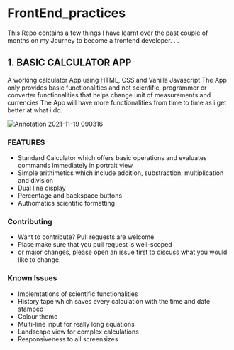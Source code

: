 # FrontEnd_practices
This Repo contains a few things I have learnt over the past couple of months on my Journey to become a frontend developer. . . 

## 1. BASIC CALCULATOR APP
A working calculator App using HTML, CSS and Vanilla Javascript 
    The App only provides basic functionalities and not scientific, programmer or converter functionalities that helps change unit of measurements and currencies 
    The App will have more functionalities from time to time as i get better at what i do. 
    
    
![Annotation 2021-11-19 090316](https://user-images.githubusercontent.com/67446930/142587306-2e016d62-eb50-4f5a-8dd6-5b87d6424049.jpg)


### FEATURES
- Standard Calculator which offers basic operations and evaluates commands immediately in portrait view
- Simple arithimetics which include addition, substraction, multiplication and division
- Dual line display
- Percentage and backspace buttons
- Authomatics scientific formatting

### Contributing
- Want to contribute? Pull requests are welcome
- Plase make sure that you pull request is well-scoped
- or major changes, please open an issue first to discuss what you would like to change.

### Known Issues 
- Implemtations of scientific functionalities 
- History tape which saves every calculation with the time and date stamped
- Colour theme
- Multi-line input for really long equations
- Landscape view for complex calculations
- Responsiveness to all screensizes
